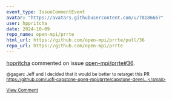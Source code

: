 ```yaml
---
event_type: IssueCommentEvent
avatar: "https://avatars.githubusercontent.com/u/7818666?"
user: hppritcha
date: 2024-10-09
repo_name: open-mpi/prrte
html_url: https://github.com/open-mpi/prrte/pull/36
repo_url: https://github.com/open-mpi/prrte
---
```


<a href='https://github.com/hppritcha' target='_blank'>hppritcha</a> commented on issue <a href='https://github.com/open-mpi/prrte/pull/36' target='_blank'>open-mpi/prrte#36</a>.

<small>@gagarc Jeff and I decided that it would be better to retarget this PR https://github.com/uofl-capstone-open-mpi/prrte/capstone-devel...</small>

<a href='https://github.com/open-mpi/prrte/pull/36' target='_blank'>View Comment</a>